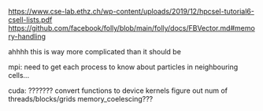 https://www.cse-lab.ethz.ch/wp-content/uploads/2019/12/hpcseI-tutorial6-csell-lists.pdf
https://github.com/facebook/folly/blob/main/folly/docs/FBVector.md#memory-handling

ahhhh this is way more complicated than it should be

mpi:
need to get each process to know about particles in neighbouring cells...

cuda:
???????
convert functions to device kernels
figure out num of threads/blocks/grids
memory_coelescing???
